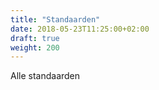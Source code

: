 ```yaml
---
title: "Standaarden"
date: 2018-05-23T11:25:00+02:00
draft: true
weight: 200
---
```


Alle standaarden

